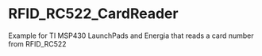 # RFID_RC522_CardReader
Example for TI MSP430 LaunchPads and Energia that reads a card number from RFID_RC522
